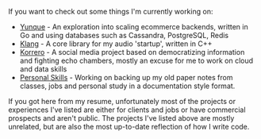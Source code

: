 If you want to check out some things I'm currently working on:

- [Yunque](https://github.com/lukasmwerk/yunque) - An exploration into scaling ecommerce backends, written in Go and using databases such as Cassandra, PostgreSQL, Redis
- [Klang](https://github.com/atalere-audio/klang) - A core library for my audio 'startup', written in C++
- [Korrero](https://github.com/korrero) - A social media project based on democratizing information and fighting echo chambers, mostly an excuse for me to work on cloud and data skills
- [Personal Skills](https://github.com/lukasmwerk/skills) - Working on backing up my old paper notes from classes, jobs and personal study in a documentation style format.

If you got here from my resume, unfortunately most of the projects or experiences I've listed are either for clients and jobs or have commercial prospects and aren't public. The projects I've listed above are mostly unrelated, but are also the most up-to-date reflection of how I write code.
